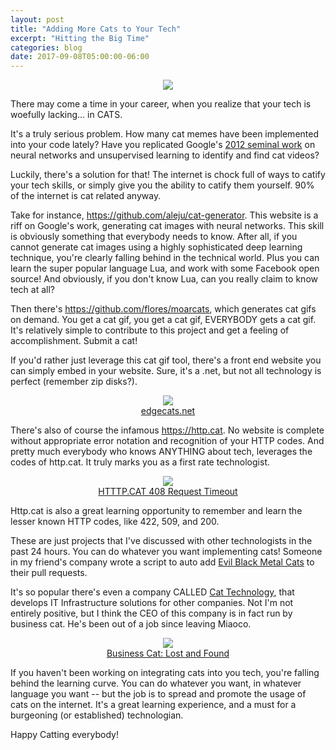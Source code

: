 ```yaml
---
layout: post
title: "Adding More Cats to Your Tech"
excerpt: "Hitting the Big Time"
categories: blog
date: 2017-09-08T05:00:00-06:00
---
```


<center><figure>
<img src="https://i.amz.mshcdn.com/190ps8I0o_v-KeW6TV2amEoz64g=/fit-in/850x850/http%3A%2F%2Fmashable.com%2Fwp-content%2Fgallery%2Fcatmemes%2Fserious%2520cat.jpg">
</figure></center>

There may come a time in your career, when you realize that your tech is woefully lacking... in CATS.

It's a truly serious problem.  How many cat memes have been implemented into your code lately?  Have you replicated Google's <a href="https://static.googleusercontent.com/media/research.google.com/en//pubs/archive/38115.pdf">2012 seminal work</a> on neural networks and unsupervised learning to identify and find cat videos?

Luckily, there's a solution for that!  The internet is chock full of ways to catify your tech skills, or simply give you the ability to catify them yourself.  90% of the internet is cat related anyway.

Take for instance, <a href="https://github.com/aleju/cat-generator">
https://github.com/aleju/cat-generator</a>.  This website is a riff on Google's work, generating cat images with neural networks.  This skill is obviously something that everybody needs to know.  After all, if you cannot generate cat images using a highly sophisticated deep learning technique, you're clearly falling behind in the technical world.  Plus you can learn the super popular language Lua, and work with some Facebook open source!  And obviously, if you don't know Lua, can you really claim to know tech at all?

Then there's <a href="https://github.com/flores/moarcats">https://github.com/flores/moarcats</a>, which generates cat gifs on demand.  You get a cat gif, you get a cat gif, EVERYBODY gets a cat gif.  It's relatively simple to contribute to this project and get a feeling of accomplishment.  Submit a cat!

If you'd rather just leverage this cat gif tool, there's a front end website you can simply embed in your website.  Sure, it's a .net, but not all technology is perfect (remember zip disks?).

<center><figure>
<img src="http://edgecats.net">
<figcaption><a href="http://edgecats.net">edgecats.net</a></figcaption>
</figure></center>

There's also of course the infamous <a href="https://http.cat">https://http.cat</a>.  No website is complete without appropriate error notation and recognition of your HTTP codes.  And pretty much everybody who knows ANYTHING about tech, leverages the codes of http.cat.  It truly marks you as a first rate technologist.

<center><figure>
<img src ="https://http.cat/408">
<figcaption><a href="https://http.cat/408">HTTTP.CAT 408 Request Timeout</a></figcaption>
</figure></center>

Http.cat is also a great learning opportunity to remember and learn the lesser known HTTP codes, like 422, 509, and 200.

These are just projects that I've discussed with other technologists in the past 24 hours.  You can do whatever you want implementing cats!  Someone in my friend's company wrote a script to auto add <a href="https://twitter.com/evilbmcats">Evil Black Metal Cats</a> to their pull requests.

It's so popular there's even a company CALLED <a href="http://www.catamerica.com/">Cat Technology</a>, that develops IT Infrastructure solutions for other companies.  Not I'm not entirely positive, but I think the CEO of this company is in fact run by business cat.  He's been out of a job since leaving Miaoco.

<center><figure>
<img src="http://www.businesscat.happyjar.com/wp-content/uploads/2016/11/2016-11-25-Lost-and-Found.png">
<figcaption><a href="http://www.businesscat.happyjar.com/comic/lost-and-found/">Business Cat: Lost and Found</a></figcaption>
</figure></center>

If you haven't been working on integrating cats into you tech, you're falling behind the learning curve.  You can do whatever you want, in whatever language you want -- but the job is to spread and promote the usage of cats on the internet.  It's a great learning experience, and a must for a burgeoning (or established) technologian.

Happy Catting everybody!